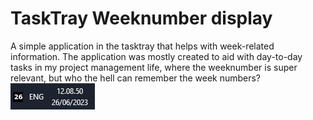 # TaskTray Weeknumber display
A simple application in the tasktray that helps with week-related information. The application was mostly created to aid with day-to-day tasks in my project management life, where the weeknumber is super relevant, but who the hell can remember the week numbers? 
![Icon](./Images/TaskTray_icon.png)
